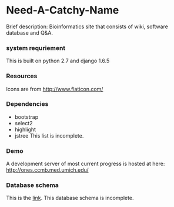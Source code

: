 Need-A-Catchy-Name
==================
Brief description: 
Bioinformatics site that consists of wiki, software database and Q&amp;A. 

### system requriement ###
This is built on python 2.7 and django 1.6.5

### Resources ###
Icons are from http://www.flaticon.com/


### Dependencies ###
* bootstrap
* select2
* highlight
* jstree
This list is incomplete. 


### Demo ###
A development server of most current progress is hosted at here: 
http://ones.ccmb.med.umich.edu/
### Database schema ###
This is the [link](https://my.vertabelo.com/public-model-view/QpQ8R5jOXwakrp9LozEk2Rvb5Oa69GuKFwYCXHSXZgEGJtYbOKsLaCHnX2ZlwCCU?x=3977&y=3866&zoom=0.9). This database schema is incomplete. 

